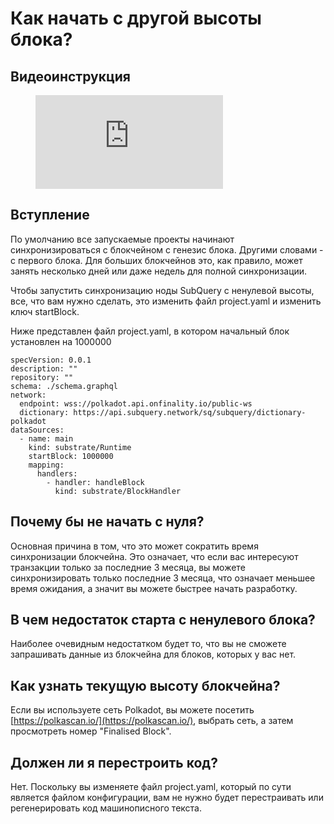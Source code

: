 # Как начать с другой высоты блока?

## Видеоинструкция

<figure class="video_container">
  <iframe src="https://www.youtube.com/embed/ZiNSXDMHmBk" frameborder="0" allowfullscreen="true"></iframe>
</figure>

## Вступление

По умолчанию все запускаемые проекты начинают синхронизироваться с блокчейном с генезис блока. Другими словами - с первого блока. Для больших блокчейнов это, как правило, может занять несколько дней или даже недель для полной синхронизации.

Чтобы запустить синхронизацию ноды SubQuery с ненулевой высоты, все, что вам нужно сделать, это изменить файл project.yaml и изменить ключ startBlock.

Ниже представлен файл project.yaml, в котором начальный блок установлен на 1000000

```shell
specVersion: 0.0.1
description: ""
repository: ""
schema: ./schema.graphql
network:
  endpoint: wss://polkadot.api.onfinality.io/public-ws
  dictionary: https://api.subquery.network/sq/subquery/dictionary-polkadot
dataSources:
  - name: main
    kind: substrate/Runtime
    startBlock: 1000000
    mapping:
      handlers:
        - handler: handleBlock
          kind: substrate/BlockHandler
```

## Почему бы не начать с нуля?

Основная причина в том, что это может сократить время синхронизации блокчейна. Это означает, что если вас интересуют транзакции только за последние 3 месяца, вы можете синхронизировать только последние 3 месяца, что означает меньшее время ожидания, а значит вы можете быстрее начать разработку.

## В чем недостаток старта с ненулевого блока?

Наиболее очевидным недостатком будет то, что вы не сможете запрашивать данные из блокчейна для блоков, которых у вас нет.

## Как узнать текущую высоту блокчейна?

Если вы используете сеть Polkadot, вы можете посетить [https://polkascan.io/](https://polkascan.io/), выбрать сеть, а затем просмотреть номер "Finalised Block".

## Должен ли я перестроить код?

Нет. Поскольку вы изменяете файл project.yaml, который по сути является файлом конфигурации, вам не нужно будет перестраивать или регенерировать код машинописного текста.

